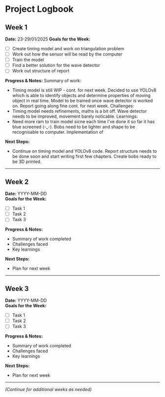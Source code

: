 
# Project Logbook

## Week 1
**Date:** 23-29/01/2025
**Goals for the Week:**  
- [ ] Create timing model and work on triangulation problem  
- [ ] Work out how the sensor will be read by the computer
- [ ] Train the model
- [ ] Find a better solution for the wave detector
- [ ] Work out structure of report

**Progress & Notes:**
Summary of work:
- Timing model is still WIP - cont. for next week. Decided to use YOLOv8 which is able to identify objects and determine properties of moving object in real time. Model to be trained once wave detector is worked on. Report going along fine cont. for next week.
Challenges:
- Timing model needs refinements, maths is a bit off. Wave detector needs to be improved, movement barely noticable.
Learnings:
- Need more ram to train model sicne each time I've done it so far it has blue screened (-_-). Bobs need to be lighter and shape to be recognisable to computer. Implementation of 

**Next Steps:**  
- Continue on timing model and YOLOv8 code. Report structure needs to be done soon and start writing first few chapters. Create bobs ready to be 3D printed.

---

## Week 2
**Date:** YYYY-MM-DD  
**Goals for the Week:**  
- [ ] Task 1  
- [ ] Task 2  
- [ ] Task 3  

**Progress & Notes:**  
- Summary of work completed  
- Challenges faced  
- Key learnings  

**Next Steps:**  
- Plan for next week  

---

## Week 3
**Date:** YYYY-MM-DD  
**Goals for the Week:**  
- [ ] Task 1  
- [ ] Task 2  
- [ ] Task 3  

**Progress & Notes:**  
- Summary of work completed  
- Challenges faced  
- Key learnings  

**Next Steps:**  
- Plan for next week  

---

*(Continue for additional weeks as needed)*
